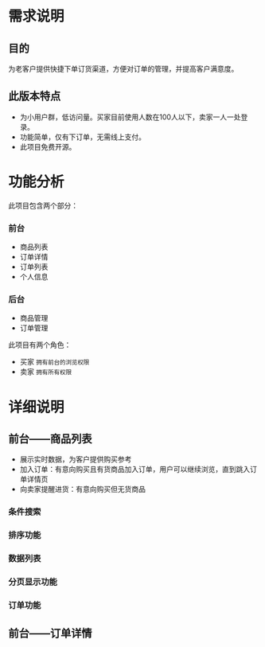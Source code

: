 需求说明
========

目的
----

为老客户提供快捷下单订货渠道，方便对订单的管理，并提高客户满意度。

此版本特点
---------

* 为小用户群，低访问量。买家目前使用人数在100人以下，卖家一人一处登录。
* 功能简单，仅有下订单，无需线上支付。
* 此项目免费开源。


功能分析
=============

此项目包含两个部分：

### 前台

* 商品列表
* 订单详情
* 订单列表
* 个人信息

### 后台

* 商品管理
* 订单管理

此项目有两个角色：

* 买家  `拥有前台的浏览权限`
* 卖家 `拥有所有权限`


详细说明
========

前台——商品列表
-------------

* 展示实时数据，为客户提供购买参考
* 加入订单：有意向购买且有货商品加入订单，用户可以继续浏览，直到跳入订单详情页
* 向卖家提醒进货：有意向购买但无货商品

### 条件搜索
### 排序功能
### 数据列表
### 分页显示功能
### 订单功能

前台——订单详情
-------------
